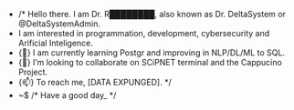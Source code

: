 - /* Hello there. I am Dr. R████████, also known as Dr. DeltaSystem or @DeltaSystemAdmin.
- I am interested in programmation, development, cybersecurity and Arificial Inteligence.
- {🌱} I am currently learning Postgr and improving in NLP/DL/ML to SQL.
- {💞️} I’m looking to collaborate on SCiPNET terminal and the Cappucino Project.
- {📫} To reach me, [DATA EXPUNGED]. */
- ~$ /* Have a good day_ */

<!---
That's pretty much all.
--->
